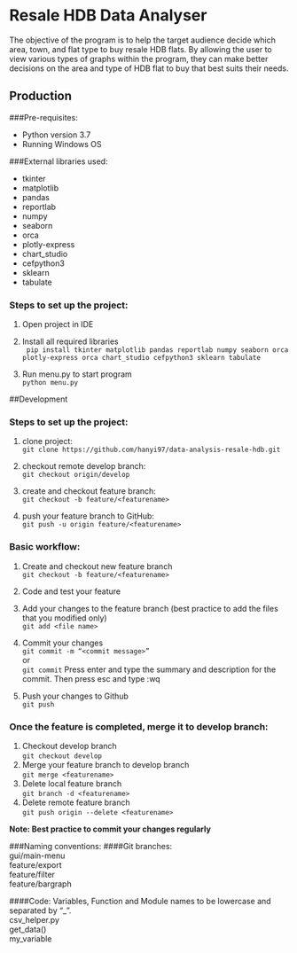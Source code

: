 # Resale HDB Data Analyser 
The objective of the program is to help the target audience decide which area, town, and flat type
to buy resale HDB flats. By allowing the user to view various types of graphs within the program, they can make better 
decisions on the area and type of HDB flat to buy that best suits their needs.  
## Production

###Pre-requisites:
- Python version 3.7  
- Running Windows OS

###External libraries used:
- tkinter
- matplotlib
- pandas
- reportlab
- numpy
- seaborn  
- orca
- plotly-express
- chart_studio
- cefpython3 
- sklearn
- tabulate
### Steps to set up the project:
1. Open project in IDE  

2. Install all required libraries  
``` pip install tkinter matplotlib pandas reportlab numpy seaborn orca plotly-express orca chart_studio cefpython3 sklearn tabulate```  
  
3. Run menu.py to start program  
```python menu.py```

##Development
### Steps to set up the project:
1. clone project:  
```git clone https://github.com/hanyi97/data-analysis-resale-hdb.git```

2. checkout remote develop branch:  
```git checkout origin/develop```

3. create and checkout feature branch:  
```git checkout -b feature/<featurename>```

4. push your feature branch to GitHub:  
```git push -u origin feature/<featurename>```

### Basic workflow:
1. Create and checkout new feature branch  
```git checkout -b feature/<featurename>```

2. Code and test your feature  

3. Add your changes to the feature branch (best practice to add the files that you modified only)  
```git add <file name>```

4. Commit your changes  
```git commit -m “<commit message>”```  
or  
```git commit``` Press enter and type the summary and description for the commit. Then press esc and type :wq  

5. Push your changes to Github  
```git push```

### Once the feature is completed, merge it to develop branch:  
1. Checkout develop branch  
```git checkout develop```  
2. Merge your feature branch to develop branch  
```git merge <featurename>```  
3. Delete local feature branch   
```git branch -d <featurename>```  
4. Delete remote feature branch  
```git push origin --delete <featurename>```  

**Note: Best practice to commit your changes regularly**

###Naming conventions:
####Git branches:  
gui/main-menu  
feature/export  
feature/filter  
feature/bargraph

####Code:
Variables, Function and Module names to be lowercase and separated by “_”.  
csv_helper.py  
get_data()  
my_variable
